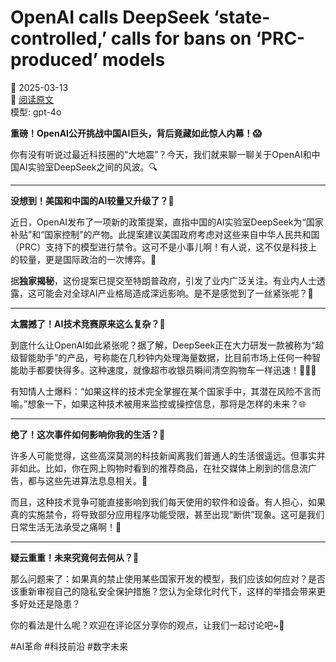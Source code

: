 # OpenAI calls DeepSeek ‘state-controlled,’ calls for bans on ‘PRC-produced’ models

📅 2025-03-13  
🔗 [阅读原文](https://techcrunch.com/2025/03/13/openai-calls-deepseek-state-controlled-calls-for-bans-on-prc-produced-models/)  
模型: gpt-4o

**重磅！OpenAI公开挑战中国AI巨头，背后竟藏如此惊人内幕！😱**

你有没有听说过最近科技圈的“大地震”？今天，我们就来聊一聊关于OpenAI和中国AI实验室DeepSeek之间的风波。🔍

---

**没想到！美国和中国的AI较量又升级了？🤔**

近日，OpenAI发布了一项新的政策提案，直指中国的AI实验室DeepSeek为“国家补贴”和“国家控制”的产物。此提案建议美国政府考虑对这些来自中华人民共和国（PRC）支持下的模型进行禁令。这可不是小事儿啊！有人说，这不仅是科技上的较量，更是国际政治的一次博弈。🎯

据**独家揭秘**，这份提案已提交至特朗普政府，引发了业内广泛关注。有业内人士透露，这可能会对全球AI产业格局造成深远影响。是不是感觉到了一丝紧张呢？💼

---

**太震撼了！AI技术竞赛原来这么复杂？🧐**

到底什么让OpenAI如此紧张呢？据了解，DeepSeek正在大力研发一款被称为“超级智能助手”的产品，号称能在几秒钟内处理海量数据，比目前市场上任何一种智能助手都要快得多。这种速度，就像超市收银员瞬间清空购物车一样迅速！🏃‍♂️💨

有知情人士爆料：“如果这样的技术完全掌握在某个国家手中，其潜在风险不言而喻。”想象一下，如果这种技术被用来监控或操控信息，那将是怎样的未来？🌐

---

**绝了！这次事件如何影响你我的生活？🤯**

许多人可能觉得，这些高深莫测的科技新闻离我们普通人的生活很遥远。但事实并非如此。比如，你在网上购物时看到的推荐商品，在社交媒体上刷到的信息流广告，都与这些先进算法息息相关。🚀

而且，这种技术竞争可能直接影响到我们每天使用的软件和设备。有人担心，如果真的实施禁令，将导致部分应用程序功能受限，甚至出现“断供”现象。这可是我们日常生活无法承受之痛啊！📵

---

**疑云重重！未来究竟何去何从？🤔**

那么问题来了：如果真的禁止使用某些国家开发的模型，我们应该如何应对？是否该重新审视自己的隐私安全保护措施？您认为全球化时代下，这样的举措会带来更多好处还是隐患？

你的看法是什么呢？欢迎在评论区分享你的观点，让我们一起讨论吧~💬

#AI革命 #科技前沿 #数字未来
